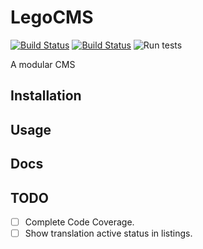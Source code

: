 # LegoCMS

[![Build Status](https://travis-ci.com/besrabasant/legocms.svg?token=XSQFjCf9nFcRyhn4C315&branch=master)](https://travis-ci.com/besrabasant/legocms)
[![Build Status](https://travis-ci.org/besrabasant/legocms.svg?branch=master)](https://travis-ci.org/besrabasant/legocms)
![Run tests](https://github.com/besrabasant/legocms/workflows/Run%20tests/badge.svg)

A modular CMS

## Installation

## Usage

## Docs

## TODO

- [ ] Complete Code Coverage.
- [ ] Show translation active status in listings.
